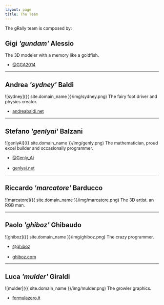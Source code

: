 ```yaml
---
layout: page
title: The Team
---
```


The gRally team is composed by:

## Gigi *'gundam'* Alessio
The 3D modeler with a memory like a goldfish.

<ul>
    <li class="fa fa-twitter"><a href="https://twitter.com/GGA2014" target="_blank"> @GGA2014</a></li>
</ul>

---

## Andrea *'sydney'* Baldi
![sydney]({{ site.domain_name }}/img/sydney.png)
The fairy foot driver and physics creator.
<ul>
    <li class="fa fa-globe"><a href="http://www.andreabaldi.net" target="_blank"> andreabaldi.net</a></li>
</ul>

---

## Stefano *'genlyai'* Balzani
![genlyAI]({{ site.domain_name }}/img/genly.png)
The mathematician, proud excel builder and occasionally programmer.

<ul>
    <li class="fa fa-twitter"><a href="https://twitter.com/Genly_Ai" target="_blank"> @Genly_Ai</a></li></br>
    <li class="fa fa-globe"><a href="http://www.genlyai.net" target="_blank"> genlyai.net</a></li>
</ul>

---

## Riccardo *'marcatore'* Barducco
![marcatore]({{ site.domain_name }}/img/marcatore.png)
The 3D artist. an RGB man.

---

## Paolo *'ghiboz'* Ghibaudo
![ghiboz]({{ site.domain_name }}/img/ghiboz.png)
The crazy programmer.

<ul>
    <li class="fa fa-twitter"><a href="https://twitter.com/ghiboz" target="_blank"> @ghiboz</a></li><br>
    <li class="fa fa-globe"><a href="http://www.ghiboz.com" target="_blank"> ghiboz.com</a></li>
</ul>

---

## Luca *'mulder'* Giraldi
![mulder]({{ site.domain_name }}/img/mulder.png)
The growler graphics.

<ul>
    <li class="fa fa-globe"><a href="http://www.formulazero.it" target="_blank"> formulazero.it</a></li>
</ul>
